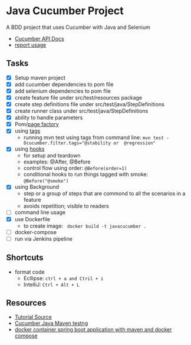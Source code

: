 # Java Cucumber Project

A BDD project that uses Cucumber with Java and Selenium

- [Cucumber API Docs](https://cucumber.io/docs/cucumber/api/)
- [report usage](https://www.toolsqa.com/selenium-cucumber-framework/cucumber-reports/)

## Tasks

- [x] Setup maven project
- [x] add cucumber dependencies to pom file
- [x] add selenium dependencies to pom file 
- [x] create feature file under src/test/resources package
- [x] create step definitions file under src/test/java/StepDefinitions
- [x] create runner class under src/test/java/StepDefinitions
- [x] ability to handle parameters
- [x] Pom/[page factory]((https://www.selenium.dev/selenium/docs/api/java/org/openqa/selenium/support/PageFactory.html))  
- [x] using [tags]((https://cucumber.io/docs/cucumber/api/#tags))
    - running mvn test using tags from command line: ```mvn test -Dcucumber.filter.tags="@stability or  @regression"```
- [x] using [hooks](https://cucumber.io/docs/cucumber/api/#hooks)
    - for setup and teardown
    - examples: @After, @Before
    - control flow using order: ```@Before(order=1)```
    - conditional hooks to run things tagged with smoke: ```@Before("@smoke")```
- [x] using Background
    - step or a group of steps that are commond to all the scenarios in a feature
    - avoids repetition; visible to readers
- [ ] command line usage
- [x] use Dockerfile
    - to create image: ``` docker build -t javacucumber .```
- [ ] docker-compose
- [ ] run via Jenkins pipeline

## Shortcuts
- format code
    - Ecllipse: ```ctrl + a and Ctril + i```
    - IntelliJ: ```Ctrl + Alt + L```

## Resources
- [Tutorial Source](https://www.youtube.com/watch?v=tJdnLwGBFoI&list=PLhW3qG5bs-L_mFHirOLEYJ7X2rIXu8SR2)
- [Cucumber Java Maven testng](https://medium.com/agile-vision/cucumber-bdd-part-2-creating-a-sample-java-project-with-cucumber-testng-and-maven-127a1053c180)
- [docker container spring boot application with maven and docker compose ](https://medium.com/swlh/spring-boot-with-maven-in-docker-application-with-docker-compose-6db30b80d9e1)